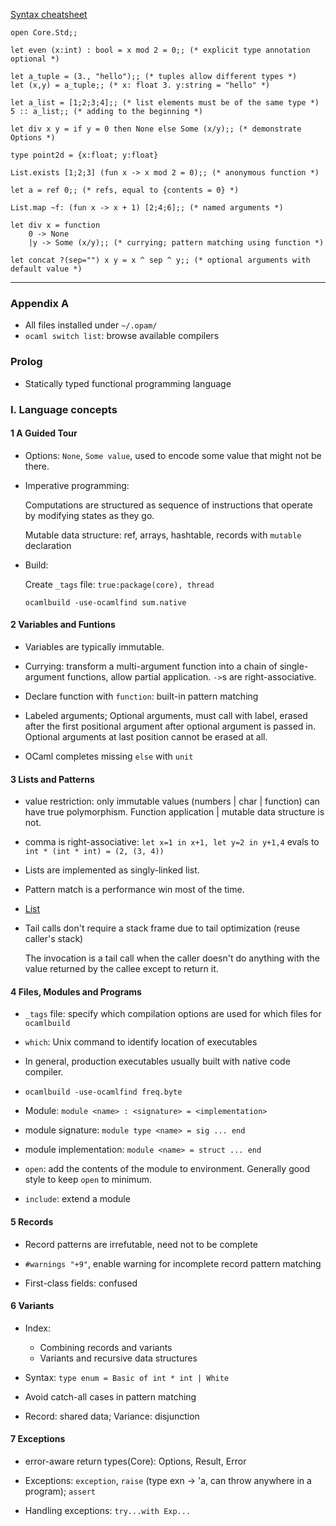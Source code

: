 [Syntax cheatsheet](http://www.ocamlpro.com/files/ocaml-lang.pdf)


    open Core.Std;;

    let even (x:int) : bool = x mod 2 = 0;; (* explicit type annotation optional *)
    
    let a_tuple = (3., "hello");; (* tuples allow different types *)
    let (x,y) = a_tuple;; (* x: float 3. y:string = "hello" *)

    let a_list = [1;2;3;4];; (* list elements must be of the same type *)
    5 :: a_list;; (* adding to the beginning *)

    let div x y = if y = 0 then None else Some (x/y);; (* demonstrate Options *)
    
    type point2d = {x:float; y:float}

    List.exists [1;2;3] (fun x -> x mod 2 = 0);; (* anonymous function *)

    let a = ref 0;; (* refs, equal to {contents = 0} *)

    List.map ~f: (fun x -> x + 1) [2;4;6];; (* named arguments *)

    let div x = function 
        0 -> None
        |y -> Some (x/y);; (* currying; pattern matching using function *)

    let concat ?(sep="") x y = x ^ sep ^ y;; (* optional arguments with default value *)

---

### Appendix A

* All files installed under `~/.opam/`
* `ocaml switch list`: browse available compilers

### Prolog

* Statically typed functional programming language

### I. Language concepts

#### 1 A Guided Tour

* Options: `None`, `Some value`, used to encode some value that might not be there. 

* Imperative programming:

     Computations are structured as sequence of instructions that operate by modifying states as they go.

     Mutable data structure: ref, arrays, hashtable, records with `mutable` declaration


* Build:

     Create `_tags` file: `true:package(core), thread`

     `ocamlbuild -use-ocamlfind sum.native`

#### 2 Variables and Funtions

* Variables are typically immutable.

* Currying: transform a multi-argument function into a chain of single-argument functions, allow partial application. `->`s are right-associative.

* Declare function with `function`: built-in pattern matching

* Labeled arguments; Optional arguments, must call with label, erased after the first positional argument after optional argument is passed in. Optional arguments at last position cannot be erased at all.

* OCaml completes missing `else` with `unit`

#### 3 Lists and Patterns

* value restriction: only immutable values (numbers | char | function) can have true polymorphism. Function application | mutable data structure is not.

* comma is right-associative: `let x=1 in x+1, let y=2 in y+1,4` evals to `int * (int * int) = (2, (3, 4))`
* Lists are implemented as singly-linked list.

* Pattern match is a performance win most of the time.

* [List](https://ocaml.janestreet.com/ocaml-core/latest/doc/core_kernel/Core_list.html)

* Tail calls don't require a stack frame due to tail optimization (reuse caller's stack)

     The invocation is a tail call when the caller doesn't do anything with the value returned by the callee except to return it.

#### 4 Files, Modules and Programs

* `_tags` file: specify which compilation options are used for which files for `ocamlbuild`

* `which`: Unix command to identify location of executables

* In general, production executables usually built with native code compiler.

* `ocamlbuild -use-ocamlfind freq.byte`

* Module: `module <name> : <signature> = <implementation>`

* module signature: `module type <name> = sig ... end`

* module implementation: `module <name> = struct ... end`

* `open`: add the contents of the module to environment. Generally good style to keep `open` to minimum.

* `include`: extend a module

#### 5 Records

* Record patterns are irrefutable, need not to be complete

* `#warnings "+9"`, enable warning for incomplete record pattern matching

* First-class fields: confused

#### 6 Variants

* Index:
    * Combining records and variants
    * Variants and recursive data structures

* Syntax: `type enum = Basic of int * int | White`

* Avoid catch-all cases in pattern matching 

* Record: shared data; Variance: disjunction

#### 7 Exceptions

* error-aware return types(Core): Options, Result,  Error

* Exceptions: `exception`, `raise` (type exn -> 'a, can throw anywhere in a program); `assert`

* Handling exceptions: `try...with Exp...`
